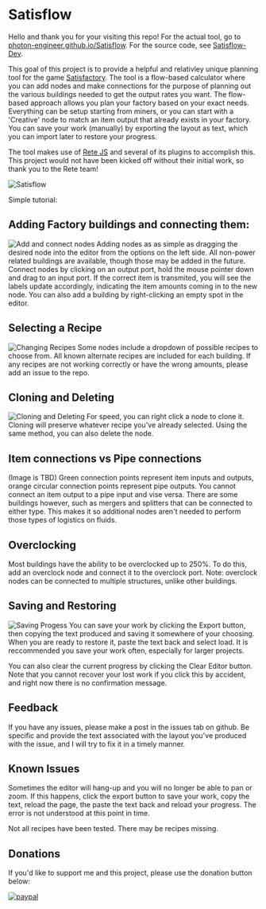 # Satisflow

Hello and thank you for your visiting this repo! For the actual tool, go to [photon-engineer.github.io/Satisflow](https://photon-engineer.github.io/Satisflow/). For the source code, see [Satisflow-Dev](https://github.com/Photon-Engineer/Satisflow-Dev).

This goal of this project is to provide a helpful and relativley unique planning tool for the game [Satisfactory](https://www.satisfactorygame.com/). The tool is a flow-based calculator where you can add nodes and make connections for the purpose of planning out the various buildings needed to get the output rates you want. The flow-based approach allows you plan your factory based on your exact needs. Everything can be setup starting from miners, or you can start with a 'Creative' node to match an item output that already exists in your factory. You can save your work (manually) by exporting the layout as text, which you can import later to restore your progress.

The tool makes use of [Rete JS](https://github.com/retejs/rete) and several of its plugins to accomplish this. This project would not have been kicked off without their initial work, so thank you to the Rete team!

![Satisflow](/public/resources/satisflow_demo_image.PNG)

Simple tutorial:

## Adding Factory buildings and connecting them:
![Add and connect nodes](/public/resources/AddingNodes.gif)
Adding nodes as as simple as dragging the desired node into the editor from the options on the left side. All non-power related buildings are available, though those may be added in the future. Connect nodes by clicking on an output port, hold the mouse pointer down and drag to an input port. If the correct item is transmited, you will see the labels update accordingly, indicating the item amounts coming in to the new node. You can also add a building by right-clicking an empty spot in the editor. 

## Selecting a Recipe
![Changing Recipes](/public/resources/ChooseRecipe.gif)
Some nodes include a dropdown of possible recipes to choose from. All known alternate recipes are included for each building. If any recipes are not working correctly or have the wrong amounts, please add an issue to the repo. 

## Cloning and Deleting
![Cloning and Deleting](/public/resources/CloningNodes.gif)
For speed, you can right click a node to clone it. Cloning will preserve whatever recipe you've already selected. Using the same method, you can also delete the node. 

## Item connections vs Pipe connections
(Image is TBD)
Green connection points represent item inputs and outputs, orange circular connection points represent pipe outputs. You cannot connect an item output to a pipe input and vise versa. There are some buildings however, such as mergers and splitters that can be connected to either type. This makes it so additional nodes aren't needed to perform those types of logistics on fluids. 

## Overclocking
Most buildings have the ability to be overclocked up to 250%. To do this, add an overclock node and connect it to the overclock port. Note: overclock nodes can be connected to multiple structures, unlike other buildings. 

## Saving and Restoring
![Saving Progess](/public/resources/SavingReloadingLayouts.gif)
You can save your work by clicking the Export button, then copying the text produced and saving it somewhere of your choosing. When you are ready to restore it, paste the text back and select load. It is reccommended you save your work often, especially for larger projects. 

You can also clear the current progress by clicking the Clear Editor button. Note that you cannot recover your lost work if you click this by accident, and right now there is no confirmation message. 

## Feedback
If you have any issues, please make a post in the issues tab on github. Be specific and provide the text associated with the layout you've produced with the issue, and I will try to fix it in a timely manner. 

## Known Issues
Sometimes the editor will hang-up and you will no longer be able to pan or zoom. If this happens, click the export button to save your work, copy the text, reload the page, the paste the text back and reload your progress. The error is not understood at this point in time. 

Not all recipes have been tested. There may be recipes missing. 

## Donations

If you'd like to support me and this project, please use the donation button below:

[![paypal](https://www.paypalobjects.com/en_US/i/btn/btn_donateCC_LG.gif)](https://www.paypal.com/cgi-bin/webscr?cmd=_donations&business=2DS93F4W6JQKQ&currency_code=USD&source=url)